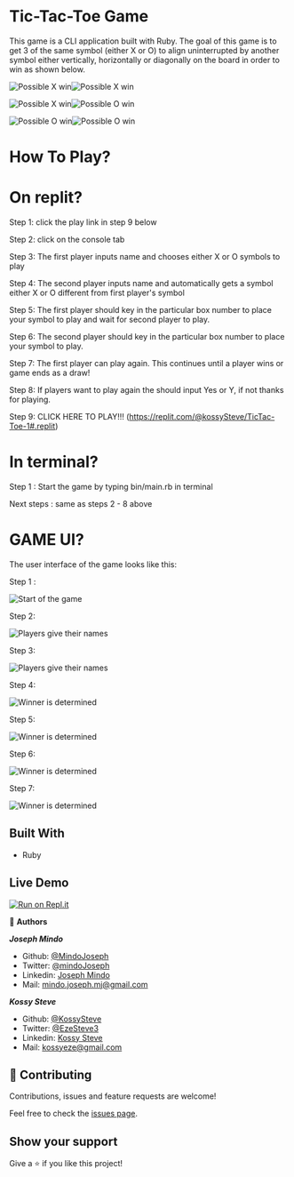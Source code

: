 # Tic-Tac-Toe Game
This game is a CLI application built with Ruby. The goal of this game is to get 3 of the same symbol (either X or O) to align uninterrupted by another symbol either vertically, horizontally or diagonally on the board in order to win as shown below.

![Possible X win](screenshots/win18.png)![Possible X win](screenshots/win25.png)


![Possible X win](screenshots/win35.png)![Possible O win](screenshots/win45.png)


![Possible O win](screenshots/win53.png)![Possible O win](screenshots/win59.png)


# How To Play?

# On replit?
Step 1: click the play link in step 9 below

Step 2: click on the console tab

Step 3: The first player inputs name and chooses either X or O symbols to play

Step 4: The second player inputs name and automatically gets a symbol either X or O different from first player's symbol

Step 5: The first player should key in the particular box number to place your symbol to play and wait for second player to play.

Step 6: The second player should key in the particular box number to place your symbol to play.

Step 7: The first player can play again. This continues until a player wins or game ends as a draw!

Step 8: If players want to play again the should input Yes or Y, if not thanks for playing.

Step 9: CLICK HERE TO PLAY!!! (https://replit.com/@kossySteve/TicTac-Toe-1#.replit)

# In terminal?
Step 1 : Start the game by typing bin/main.rb in terminal

Next steps : same as steps 2 - 8 above

# GAME UI?
The user interface of the game looks like this:

Step 1 :

![Start of the game](screenshots/ui15.png)

Step 2:

![Players give their names](screenshots/ui29.png)

Step 3:

![Players give their names](screenshots/ui29.png)

Step 4:

![Winner is determined](screenshots/ui50.png)

Step 5: 

![Winner is determined](screenshots/ui50.png)

Step 6:

![Winner is determined](screenshots/ui50.png)

Step 7:

![Winner is determined](screenshots/ui50.png)

## Built With
- Ruby

## Live Demo
[![Run on Repl.it](https://repl.it/badge/github/KossySteve/TicTac-Toe)](https://replit.com/@kossySteve/TicTac-Toe-1#.replit)


👤 **Authors**

***Joseph Mindo***
- Github: [@MindoJoseph](https://github.com/Mindo-Joseph)
- Twitter: [@mindoJoseph](https://twitter.com/mindoJoseph)
- Linkedin: [Joseph Mindo](https://www.linkedin.com/in/joseph-mindo-367284132/)
- Mail: mindo.joseph.mj@gmail.com


***Kossy Steve***
- Github: [@KossySteve](https://github.com/KossySteve)
- Twitter: [@EzeSteve3](https://twitter.com/EzeSteve3/)
- Linkedin: [Kossy Steve](https://www.linkedin.com/in/kossy-steve/) 
- Mail: kossyeze@gmail.com
## 🤝 Contributing

Contributions, issues and feature requests are welcome!

Feel free to check the [issues page](https://github.com/KossySteve/TicTac-Toe/issues).

## Show your support

Give a ⭐️ if you like this project!
